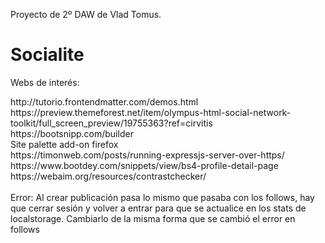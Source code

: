 Proyecto de 2º DAW de Vlad Tomus.

<h1>Socialite</h1>


<p>Webs de interés: </p>
http://tutorio.frontendmatter.com/demos.html<br>
https://preview.themeforest.net/item/olympus-html-social-network-toolkit/full_screen_preview/19755363?ref=cirvitis <br>
https://bootsnipp.com/builder <br>
Site palette add-on firefox <br>
https://timonweb.com/posts/running-expressjs-server-over-https/ <br> 
https://www.bootdey.com/snippets/view/bs4-profile-detail-page <br>
https://webaim.org/resources/contrastchecker/<br>

<br>
Error: Al crear publicación pasa lo mismo que pasaba con los follows, hay que cerrar sesión y volver a entrar para que se actualice en los stats de localstorage. Cambiarlo de la misma forma que se cambió el error en follows
